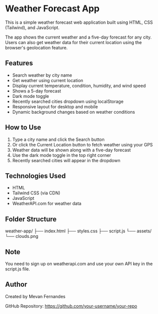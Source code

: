 # Weather Forecast App

This is a simple weather forecast web application built using HTML, CSS (Tailwind), and JavaScript.

The app shows the current weather and a five-day forecast for any city. Users can also get weather data for their current location using the browser's geolocation feature.

## Features

- Search weather by city name
- Get weather using current location
- Display current temperature, condition, humidity, and wind speed
- Shows a 5-day forecast
- Dark mode toggle
- Recently searched cities dropdown using localStorage
- Responsive layout for desktop and mobile
- Dynamic background changes based on weather conditions

## How to Use

1. Type a city name and click the Search button
2. Or click the Current Location button to fetch weather using your GPS
3. Weather data will be shown along with a five-day forecast
4. Use the dark mode toggle in the top right corner
5. Recently searched cities will appear in the dropdown

## Technologies Used

- HTML
- Tailwind CSS (via CDN)
- JavaScript
- WeatherAPI.com for weather data

## Folder Structure

weather-app/
├── index.html
├── styles.css
├── script.js
└── assets/
    └── clouds.png

## Note

You need to sign up on weatherapi.com and use your own API key in the script.js file.

## Author

Created by Mevan Fernandes

GitHub Repository: https://github.com/your-username/your-repo
